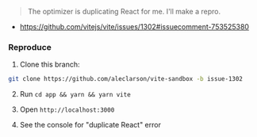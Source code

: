> The optimizer is duplicating React for me. I'll make a repro.

- https://github.com/vitejs/vite/issues/1302#issuecomment-753525380

### Reproduce

1. Clone this branch:
```sh
git clone https://github.com/aleclarson/vite-sandbox -b issue-1302
```

2. Run `cd app && yarn && yarn vite`

3. Open `http://localhost:3000`

4. See the console for "duplicate React" error
